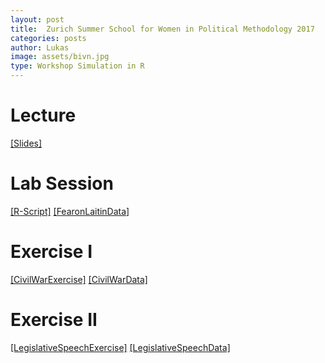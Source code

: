 ```yaml
---
layout: post
title:  Zurich Summer School for Women in Political Methodology 2017
categories: posts
author: Lukas
image: assets/bivn.jpg
type: Workshop Simulation in R
---
```


# Lecture
[[Slides]](/assets/Lecture.pdf) 

# Lab Session
[[R-Script]](/assets/labsession_simulationinR.R) 
[[FearonLaitinData]](/assets/fearon_rep.dta) 

# Exercise I
[[CivilWarExercise]](/assets/Exercise_CivilWar.pdf) 
[[CivilWarData]](/assets/ch.RData) 

# Exercise II
[[LegislativeSpeechExercise]](/assets/exercise_legislativespeech.pdf) 
[[LegislativeSpeechData]](/assets/exercise_legislativespeech.Rdata) 



